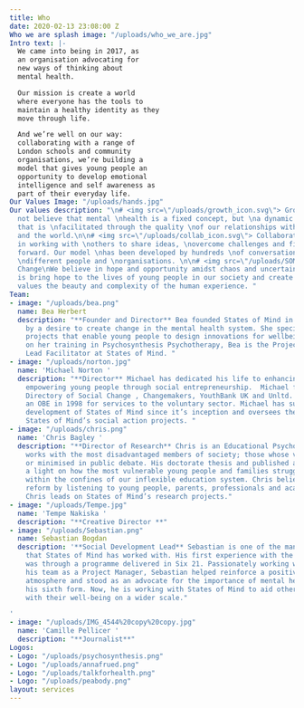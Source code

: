 ```yaml
---
title: Who
date: 2020-02-13 23:08:00 Z
Who we are splash image: "/uploads/who_we_are.jpg"
Intro text: |-
  We came into being in 2017, as
  an organisation advocating for
  new ways of thinking about
  mental health.

  Our mission is create a world
  where everyone has the tools to
  maintain a healthy identity as they
  move through life.

  And we’re well on our way:
  collaborating with a range of
  London schools and community
  organisations, we’re building a
  model that gives young people an
  opportunity to develop emotional
  intelligence and self awareness as
  part of their everyday life.
Our Values Image: "/uploads/hands.jpg"
Our values description: "\n# <img src=\"/uploads/growth_icon.svg\"> Growth\nWe do
  not believe that mental \nhealth is a fixed concept, but \na dynamic experience,
  that is \nfacilitated through the quality \nof our relationships with \nourselves
  and the world.\n\n# <img src=\"/uploads/collab_icon.svg\"> Collaboration\nWe believe
  in working with \nothers to share ideas, \novercome challenges and find \nnew ways
  forward. Our model \nhas been developed by hundreds \nof conversations with many
  \ndifferent people and \norganisations. \n\n# <img src=\"/uploads/SOM_icon.svg\">
  Change\nWe believe in hope and opportunity amidst chaos and uncertainty. Our mission
  is bring hope to the lives of young people in our society and create a future that
  values the beauty and complexity of the human experience. "
Team:
- image: "/uploads/bea.png"
  name: Bea Herbert
  description: "**Founder and Director** Bea founded States of Mind in 2017, driven
    by a desire to create change in the mental health system. She specialises in co-creating
    projects that enable young people to design innovations for wellbeing. Drawing
    on her training in Psychosynthesis Psychotherapy, Bea is the Project Manager and
    Lead Facilitator at States of Mind. "
- image: "/uploads/norton.jpg"
  name: 'Michael Norton '
  description: "**Director** Michael has dedicated his life to enhancing society and
    empowering young people through social entrepreneurship.  Michael founded the
    Directory of Social Change , Changemakers, YouthBank UK and Unltd. He received
    an OBE in 1998 for services to the voluntary sector. Michael has supported the
    development of States of Mind since it’s inception and oversees the delivery of
    States of Mind’s social action projects. "
- image: "/uploads/chris.png"
  name: 'Chris Bagley '
  description: "**Director of Research** Chris is an Educational Psychologist who
    works with the most disadvantaged members of society; those whose voices are ignored
    or minimised in public debate. His doctorate thesis and published articles shine
    a light on how the most vulnerable young people and families struggle to cope
    within the confines of our inflexible education system. Chris believes in promoting
    reform by listening to young people, parents, professionals and academic research.
    Chris leads on States of Mind’s research projects."
- image: "/uploads/Tempe.jpg"
  name: 'Tempe Nakiska '
  description: "**Creative Director **"
- image: "/uploads/Sebastian.png"
  name: Sebastian Bogdan
  description: '**Social Development Lead** Sebastian is one of the many young people
    that States of Mind has worked with. His first experience with the organisation
    was through a programme delivered in Six 21. Passionately working with and leading
    his team as a Project Manager, Sebastian helped reinforce a positive learning
    atmosphere and stood as an advocate for the importance of mental health within
    his sixth form. Now, he is working with States of Mind to aid other young people
    with their well-being on a wider scale."

'
- image: "/uploads/IMG_4544%20copy%20copy.jpg"
  name: 'Camille Pellicer '
  description: "**Journalist**"
Logos:
- Logo: "/uploads/psychosynthesis.png"
- Logo: "/uploads/annafrued.png"
- Logo: "/uploads/talkforhealth.png"
- Logo: "/uploads/peabody.png"
layout: services
---
```


